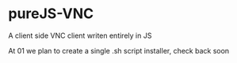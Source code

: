 # pureJS-VNC
A client side VNC client writen entirely in JS

At 01 we plan to create a single .sh script installer, check back soon
